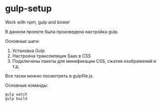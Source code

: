 # gulp-setup
Work with npm, gulp and bower

В данном проекте была произведена настройка gulp.

Основные шаги:
1) Установка Gulp
2) Настроена транспиляция Saas в CSS
3) Подключены пакеты для минификации CSS, сжатия изображений и т.д.

Все таски можно посмотреть в gulpfile.js

Основные команды:
```
gulp watch
gulp build
```
